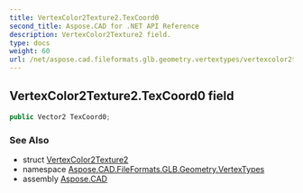 ```yaml
---
title: VertexColor2Texture2.TexCoord0
second_title: Aspose.CAD for .NET API Reference
description: VertexColor2Texture2 field. 
type: docs
weight: 60
url: /net/aspose.cad.fileformats.glb.geometry.vertextypes/vertexcolor2texture2/texcoord0/
---
```

## VertexColor2Texture2.TexCoord0 field

```csharp
public Vector2 TexCoord0;
```

### See Also

* struct [VertexColor2Texture2](../)
* namespace [Aspose.CAD.FileFormats.GLB.Geometry.VertexTypes](../../vertexcolor2texture2/)
* assembly [Aspose.CAD](../../../)


